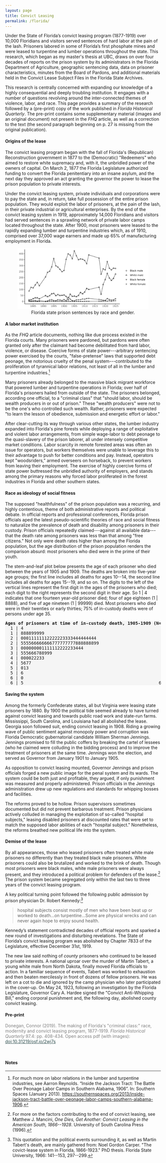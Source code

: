 ```yaml
---
layout: page
title: Convict Leasing
permalink: /florida/
---
```


 
Under the State of Florida’s convict leasing program (1877-1919) over 10,000 Floridians and visitors served sentences of hard labor at the pain of the lash. Prisoners labored in some of Florida’s first phosphate mines and were leased to turpentine and lumber operations throughout the state. This research, which began as my master's thesis at UBC, draws on over four decades of reports on the prison system by its administrators in the Florida Department of Agriculture, geographic sentencing data, data on prisoner characteristics, minutes from the Board of Pardons, and additional materials held in the Convict Lease Subject Files in the Florida State Archives.

This research is centrally concerned with expanding our knowledge of a highly consequential and deeply troubling institution. It engages with a number of questions revolving around the inter-connected themes of violence, labor, and race. This page provides a summary of the research followed by a (pre-print) copy of the work published in *Florida Historical Quarterly*. The pre-print contains some supplementary material (images and an original document) not present in the *FHQ* article, as well as a correction to the text (the second paragraph beginning on p. 27 is missing from the original publication).

#### Origins of the lease

The convict leasing program began with the fall of Florida's (Republican) Reconstruction government in 1877 to the (Democratic) "Redeemers" who aimed to restore white supremacy and, with it, the unbridled power of the owners of capital. On March 2, 1877 the Florida Legislature authorized funding to convert the Florida penitentiary into an insane asylum, and the next day they approved an act granting the governor the power to lease the prison population to private interests.

Under the convict leasing system, private individuals and corporations were to pay the state and, in return, take full possession of the entire prison population. They would exploit the labor of prisoners, at the pain of the lash, in their private industrial or agricultural enterprises. By the end of the convict leasing system in 1919, approximately 14,000 Floridians and visitors had served sentences in a sprawling network of private labor camps located throughout the state. After 1900, most prisoners were leased to the rapidly expanding lumber and turpentine industries which, as of 1910, comprised over 37,000 wage earners and made up 65% of manufacturing employment in Florida.

<center>
<figure>
<img src="/assets/figure1-sentences-by-race-gender.png" />
<figcaption> Florida state prison sentences by race and gender. </figcaption>
</figure>
</center>


#### A labor market institution

As the *FHQ* article documents, nothing like due process existed in the Florida courts. Many prisoners were pardoned, but pardons were often granted only after the claimant had become debilitated from hard labor, violence, or disease. Coercive forms of state power---arbitrary sentencing power exercised by the courts, "false-pretense" laws that supported debt peonage, the notorious cruelty of the penal system---contributed to the proliferation of tyrannical labor relations, not least of all in the lumber and turpentine industries.[^lumber]

Many prisoners already belonged to the massive black migrant workforce that powered lumber and turpentine operations in Florida; over half of Florida's prisoners hailed from outside of the state. The prisoners belonged, according one official, to a "criminal class" that "should labor, should be wealth producers in or out of prison." These "wealth producers" were not to be the one's who controlled such wealth. Rather, prisoners were expected "to learn the lesson of obedience, submission and energetic effort or labor." 

After clear-cutting its way through various other states, the lumber industry expanded into Florida's pine forests while deploying a range of exploitative and violent labor arrangements, from simple wage-labor to debt peonage to the quasi-slavery of the prison laborer, all under intensely competitive market conditions. Labor scarcity in remote forested areas was often an issue for operators, but workers themselves were unable to leverage this to their advantage to push for better conditions and pay. Instead, operators kept "woodsriders," armed overseers on horseback, to prevent workers from leaving their employment. The exercise of highly coercive forms of state power buttressed the unbridled authority of employers, and stands among the primary reasons why forced labor proliferated in the forest industries in Florida and other southern states.

#### Race as ideology of social fitness

The supposed "healthfulness" of the prison population was a recurring, and highly contentious, theme of both administrative reports and political debate. In official reports and professional conferences, Florida prison officials aped the latest pseudo-scientific theories of race and social fitness to naturalize the prevalence of death and disability among prisoners in their custody. Prison officials repeatedly claimed---against all available data---that the death rate among prisoners was less than that among "free citizens." Not only were death rates higher than among the Florida population, but the age distribution of the prison population renders the comparison absurd: most prisoners who died were in the prime of their youth. 

The stem-and-leaf plot below presents the age of each prisoner who died between the years of 1905 and 1909. The deaths are broken into five-year age groups; the first line includes all deaths for ages 10--14, the second line includes all deaths for ages 15--19, and so on. The digits to the left of the vertical lines represent the first digit in the ages of the prisoners who died; each digit to the right represents the second digit in their age. So 1 \| 4 indicates that one fourteen year-old prisoner died; four of age eighteen (1 \| 8888), and five of age nineteen  (1 \| 99999) died. Most prisoners who died were in their twenties or early thirties; 75% of in-custody deaths were of persons under age 35.

<pre style="background-color:#F5F5F5;">
<b>Ages of prisoners at time of in-custody death, 1905-1909 (N=124)</b>
  1 | 4                                                      
  1 | 888899999
  2 | 00011111112222223333444444444
  2 | 555566666666777777777888888899
  3 | 000000001111112222233444
  3 | 555666788999
  4 | 000022233
  4 | 5677
  5 | 013
  5 | 6
  6 | 0
  6 | 5                                                    6 | 5 = 65 years old
</pre>

#### Saving the system

Among the formerly Confederate states, all but Virginia were leasing state prisoners by 1880. By 1900 the political tide seemed already to have turned against convict leasing and towards public road work and state-run farms. Mississippi, South Carolina, and Louisiana had all abolished the lease. Georgia soon followed suit, ending convict leasing in 1908. Riding a growing wave of public sentiment against monopoly power and corruption was Florida Democratic gubernatorial candidate William Sherman Jennings. Jennings promised to fill the public coffers by breaking the cartel of lessees (who he claimed were colluding in the bidding process) and to improve the treatment of prisoners at the same time. Jennings won the election, and served as Governor from January 1901 to January 1905. 

As opposition to convict leasing mounted, Governor Jennings and prison officials forged a new public image for the penal system and its wards. The system could be both just and profitable, they argued, if only punishment was measured and properly administered. Prison officials in the Jennings administration drew up new regulations and standards for whipping bosses and facilities. 

The reforms proved to be hollow. Prison supervisors sometimes documented but did not prevent barbarous treatment. Prison physicians actively colluded in managing the exploitation of so-called "hospital subjects," leasing disabled prisoners at discounted rates that were set to match the supposed labor abilities of each "hospital subject." Nonetheless, the reforms breathed new political life into the system.

#### Demise of the lease

By all appearances, those who leased prisoners often treated white male prisoners no differently than they treated black male prisoners. White prisoners could also be brutalized and worked to the brink of death. Though most prisoners were black males, white male prisoners were always present, and they introduced a political problem for defenders of the lease.[^1] The prison system became segregated only within the last two to three years of the convict leasing program.

A key political turning point followed the following public admission by prison physician Dr. Robert Kennedy:[^2]
 
> hospital subjects consist mostly of men who have been beat up or worked to death...on turpentine...Some are physical wrecks and can never again hope to enjoy sound health.

Kennedy’s statement contradicted decades of official reports and sparked a new round of investigations and disturbing revelations. The State of Florida’s convict leasing program was abolished by Chapter 7833 of the Legislature, effective December 31st, 1919.

The new law said nothing of *county* prisoners who continued to be leased to private interests. A national uproar over the murder of Martin Tabert, a young white male from North Dakota, finally moved Florida officials to action. In a familiar sequence of events, Tabert was worked to exhaustion and then beaten mercilessly in front of dozens of fellow prisoners. He was left on a cot to die and ignored by the camp physician who later participated in the cover-up. On May 24, 1923, following an investigation by the Florida Legislature, Governor Cary A. Hardee signed the "Convict Anti-Whipping Bill," ending corporal punishment and, the following day, abolished county convict leasing.

#### Pre-print

<p style="color:Gray">Donegan, Connor (2019). The making of Florida's "criminal class:" race, modernity and convict leasing program, 1877-1919. <em>Florida Historical Quarterly</em> 97.4: pp. 408-434. Open access pdf (with images): <a style="color:DarkSlateGray" href="https://doi.org/10.31219/osf.io/2wj7s" download>doi:10.31219/osf.io/2wj7s</a></p>

<object data="../assets/Donegan-convict-leasing-2019-3.pdf" width="900" height="800" type='application/pdf'></object>

<br />

#### Notes

[^lumber]: For much more on labor relations in the lumber and turpentine industries, see Aarron Reynolds. “Inside the Jackson Tract: The Battle Over Peonage Labor Camps in Southern Alabama, 1906”. In: Southern Spaces (January 2013). <https://southernspaces.org/2013/inside-jackson-tract-battle-over-peonage-labor-camps-southern-alabama-1906>.

[^2]: This quotation and the political events surrounding it, as well as Martin Tabert's death, are mainly gathered from: Noel Gordon Carper. "The covict-lease system in Florida, 1866-1923." PhD thesis. Florida State University, 1966: 141--153, 297--299.

[^1]: For more on the factors contributing to the end of convict leasing, see Matthew J. Mancini, *One Dies, Get Another: Convict Leasing in the American South, 1866--1928*. University of South Carolina Press (1996).